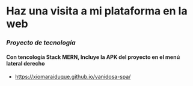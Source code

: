 # Haz una visita a mi plataforma en la web
 ### _Proyecto de tecnología_
 #### Con tencología Stack MERN, Incluye la APK del proyecto en el menú lateral derecho
- https://xiomaraiduque.github.io/vanidosa-spa/
